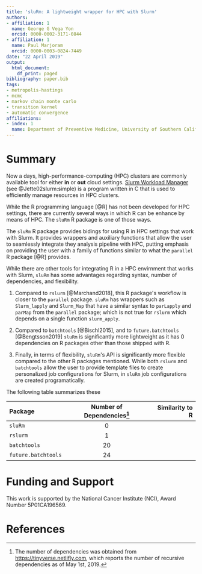 ```yaml
---
title: 'sluRm: A lightweight wrapper for HPC with Slurm'
authors:
- affiliation: 1
  name: George G Vega Yon
  orcid: 0000-0002-3171-0844
- affiliation: 1
  name: Paul Marjoram
  orcid: 0000-0003-0824-7449
date: "22 April 2019"
output:
  html_document:
    df_print: paged
bibliography: paper.bib
tags:
- metropolis-hastings
- mcmc
- markov chain monte carlo
- transition kernel
- automatic convergence
affiliations:
- index: 1
  name: Department of Preventive Medicine, University of Southern California
---
```


# Summary

Now a days, high-performance-computing (HPC) clusters are commonly available tool for either **in** or **out** cloud settings. [Slurm Workload Manager](https://slurm.schedmd.com/) (see @Jette02slurm:simple) is a program written in C that is used to efficiently manage resources in HPC clusters.

While the R programming language [@R] has not been developed for HPC settings, there are currently several ways in which R can be enhance by means of HPC. The `sluRm` R package is one of those ways.

The `sluRm` R package provides bidings for using R in HPC settings that work with Slurm. It provides wrappers and auxiliary functions that allow the user to seamlessly integrate they analysis pipeline with HPC, putting emphasis on providing the user with a family of functions similar to what the `parallel` R package [@R] provides.

While there are other tools for integrating R in a HPC envirnment that works with Slurm, `sluRm` has some advantages regarding syntax, number of dependencies, and flexibility. 

1.  Compared to `rslurm` [@Marchand2018], this R package's workflow is closer to the `parallel` package. `sluRm` has wrappers such as `Slurm_lapply` and `Slurm_Map` that have a similar syntax to `parLapply` and `parMap` from the `parallel` package; which is not true for `rslurm` which depends on a single function `slurm_apply`.

2.  Compared to `batchtools` [@Bischl2015], and to `future.batchtools` [@Bengtsson2019] `sluRm` is significantly more lightweight as it has 0 dependencies on R packages other than those shipped with R.

3.  Finally, in terms of flexibility, `sluRm`'s API is significantly more flexible compared to the other R packages mentioned. While both `rslurm` and `batchtools` allow the user to provide template files to create personalized job configurations for Slurm, in `sluRm` job configurations are created programatically.
    
The following table summarizes these

| Package | Number of Dependencies[^date] | Similarity to R |
|:--------|:----------------------:|-------:|
| `sluRm`| 0                      |        |
| `rslurm`| 1                      |        |
| `batchtools`| 20                     |        |
| `future.batchtools`| 24                     |        |

[^date]: The number of dependencies was obtained from https://tinyverse.netlifly.com, which reports the number of recursive dependencies as of May 1st, 2019.

# Funding and Support

This work is supported by the National Cancer Institute (NCI), Award Number 5P01CA196569.

# References

